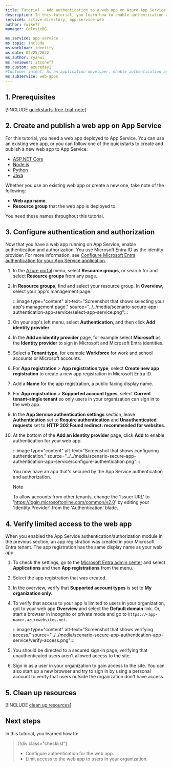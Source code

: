 ```yaml
---
title: Tutorial - Add authentication to a web app on Azure App Service | Azure
description: In this tutorial, you learn how to enable authentication and authorization for a web app running on Azure App Service. Limit access to the web app to users in your organization​.
services: active-directory, app-service-web
author: rwike77
manager: CelesteDG

ms.service: app-service
ms.topic: include
ms.workload: identity
ms.date: 02/25/2022
ms.author: ryanwi
ms.reviewer: stsoneff
ms.custom: azureday1
#Customer intent: As an application developer, enable authentication and authorization for a web app running on Azure App Service.
ms.subservice: web-apps
---
```


## 1. Prerequisites

[!INCLUDE [quickstarts-free-trial-note](../../../../includes/quickstarts-free-trial-note.md)]

## 2. Create and publish a web app on App Service

For this tutorial, you need a web app deployed to App Service. You can use an existing web app, or you can follow one of the quickstarts to create and publish a new web app to App Service:

* [ASP.NET Core](../../quickstart-dotnetcore.md)
* [Node.js](../../quickstart-nodejs.md) 
* [Python](../../quickstart-python.md)
* [Java](../../quickstart-java.md)

Whether you use an existing web app or create a new one, take note of the following: 

* **Web app name**.
* **Resource group** that the web app is deployed to. 

You need these names throughout this tutorial. 

## 3. Configure authentication and authorization

Now that you have a web app running on App Service, enable authentication and authorization. You use Microsoft Entra ID as the identity provider. For more information, see [Configure Microsoft Entra authentication for your App Service application](../../configure-authentication-provider-aad.md).

1. In the [Azure portal](https://portal.azure.com) menu, select **Resource groups**, or search for and select **Resource groups** from any page.

1. In **Resource groups**, find and select your resource group. In **Overview**, select your app's management page.

    :::image type="content" alt-text="Screenshot that shows selecting your app's management page." source="../../media/scenario-secure-app-authentication-app-service/select-app-service.png":::
    
1. On your app's left menu, select **Authentication**, and then click **Add identity provider**.

1. In the **Add an identity provider** page, for example select **Microsoft** as the **Identity provider** to sign in Microsoft and Microsoft Entra identities.

1. Select a **Tenant type**, for example **Workforce** for work and school accounts or Microsoft accounts.

1. For **App registration** > **App registration type**, select **Create new app registration** to create a new app registration in Microsoft Entra ID.

1. Add a **Name** for the app registration, a public facing display name.

1. For **App registration** > **Supported account types**, select **Current tenant-single tenant** so only users in your organization can sign in to the web app.

1. In the **App Service authentication settings** section, leave **Authentication** set to **Require authentication** and **Unauthenticated requests** set to **HTTP 302 Found redirect: recommended for websites**.

1. At the bottom of the **Add an identity provider** page, click **Add** to enable authentication for your web app.

    :::image type="content" alt-text="Screenshot that shows configuring authentication." source="../../media/scenario-secure-app-authentication-app-service/configure-authentication.png":::
    
    You now have an app that's secured by the App Service authentication and authorization.

    > [!NOTE]
    > To allow accounts from other tenants, change the 'Issuer URL' to 'https://login.microsoftonline.com/common/v2.0' by editing your 'Identity Provider' from the 'Authentication' blade.
    >

## 4. Verify limited access to the web app

When you enabled the App Service authentication/authorization module in the previous section, an app registration was created in your Microsoft Entra tenant. The app registration has the same display name as your web app. 

1. To check the settings, go to the [Microsoft Entra admin center](https://entra.microsoft.com) and select **Applications** and then **App registrations** from the menu. 
1. Select the app registration that was created. 
1. In the overview, verify that **Supported account types** is set to **My organization only**.
    
1. To verify that access to your app is limited to users in your organization, got to your web app **Overview** and select the **Default domain** link.  Or, start a browser in incognito or private mode and go to `https://<app-name>.azurewebsites.net`.

    :::image type="content" alt-text="Screenshot that shows verifying access." source="../../media/scenario-secure-app-authentication-app-service/verify-access.png":::

1. You should be directed to a secured sign-in page, verifying that unauthenticated users aren't allowed access to the site.
1. Sign in as a user in your organization to gain access to the site.
    You can also start up a new browser and try to sign in by using a personal account to verify that users outside the organization don't have access.

## 5. Clean up resources

[!INCLUDE [clean up resources](../scenario-secure-app-clean-up-resources.md)]

## Next steps

In this tutorial, you learned how to:

> [!div class="checklist"]
>
> * Configure authentication for the web app.
> * Limit access to the web app to users in your organization.

